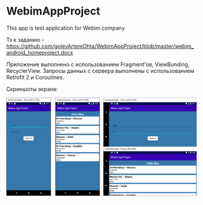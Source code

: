 # WebimAppProject
This app is test application for Webim company

Тз к заданию - https://github.com/golevArtemOhta/WebimAppProject/blob/master/webim_android_homeproject.docx

Приложение выполнено с использованием Fragment'ов, ViewBunding, RecyclerView. Запросы данных с сервера выполнены с использованием Retrofit 2 и Coroutines.


Скриншоты экрана:

![Image alt](https://github.com/golevArtemOhta/WebimAppProject/blob/master/WebimAppScreenshoots.png)
